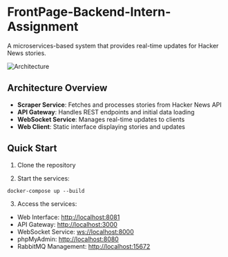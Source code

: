 # FrontPage-Backend-Intern-Assignment

A microservices-based system that provides real-time updates for Hacker News stories.

![Architecture](https://github.com/user-attachments/assets/312c8221-3035-4949-aebc-60d030eb3d30)


## Architecture Overview

- **Scraper Service**: Fetches and processes stories from Hacker News API
- **API Gateway**: Handles REST endpoints and initial data loading
- **WebSocket Service**: Manages real-time updates to clients
- **Web Client**: Static interface displaying stories and updates

## Quick Start

1. Clone the repository

2.  Start the services:

`docker-compose up --build`

3.  Access the services:

-   Web Interface: <http://localhost:8081>
-   API Gateway: <http://localhost:3000>
-   WebSocket Service: <ws://localhost:8000>
-   phpMyAdmin: <http://localhost:8080>
-   RabbitMQ Management: <http://localhost:15672>
